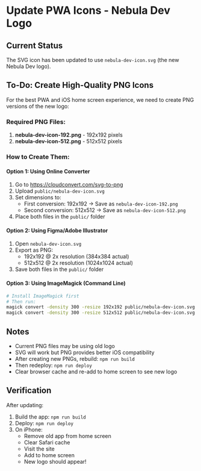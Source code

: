 # Update PWA Icons - Nebula Dev Logo

## Current Status
The SVG icon has been updated to use `nebula-dev-icon.svg` (the new Nebula Dev logo).

## To-Do: Create High-Quality PNG Icons

For the best PWA and iOS home screen experience, we need to create PNG versions of the new logo:

### Required PNG Files:
1. **nebula-dev-icon-192.png** - 192x192 pixels
2. **nebula-dev-icon-512.png** - 512x512 pixels

### How to Create Them:

#### Option 1: Using Online Converter
1. Go to https://cloudconvert.com/svg-to-png
2. Upload `public/nebula-dev-icon.svg`
3. Set dimensions to:
   - First conversion: 192x192 → Save as `nebula-dev-icon-192.png`
   - Second conversion: 512x512 → Save as `nebula-dev-icon-512.png`
4. Place both files in the `public/` folder

#### Option 2: Using Figma/Adobe Illustrator
1. Open `nebula-dev-icon.svg`
2. Export as PNG:
   - 192x192 @ 2x resolution (384x384 actual)
   - 512x512 @ 2x resolution (1024x1024 actual)
3. Save both files in the `public/` folder

#### Option 3: Using ImageMagick (Command Line)
```bash
# Install ImageMagick first
# Then run:
magick convert -density 300 -resize 192x192 public/nebula-dev-icon.svg public/nebula-dev-icon-192.png
magick convert -density 300 -resize 512x512 public/nebula-dev-icon.svg public/nebula-dev-icon-512.png
```

## Notes
- Current PNG files may be using old logo
- SVG will work but PNG provides better iOS compatibility
- After creating new PNGs, rebuild: `npm run build`
- Then redeploy: `npm run deploy`
- Clear browser cache and re-add to home screen to see new logo

## Verification
After updating:
1. Build the app: `npm run build`
2. Deploy: `npm run deploy`
3. On iPhone:
   - Remove old app from home screen
   - Clear Safari cache
   - Visit the site
   - Add to home screen
   - New logo should appear!
